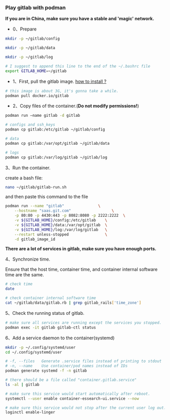 ### Play gitlab with podman

<b>If you are in China, make sure you have a stable and 'magic' network.</b>

- 0、Prepare

```bash
mkdir -p ~/gitlab/config

mkdir -p ~/gitlab/data

mkdir -p ~/gitlab/log

# I suggest to append this line to the end of the ~/.bashrc file
export GITLAB_HOME=~/gitlab

```

- 1、First, pull the gitlab image. [how to install ?](https://podman.io/docs/installation)

```bash
# this image is about 3G, it's gonna take a while.
podman pull docker.io/gitlab
``` 

- 2、Copy files of the container.(<b>Do not modify permissions!</b>)

```bash
podman run —name gitlab -d gitlab

# configs and ssh_keys
podman cp gitlab:/etc/gitlab ~/gitlab/config

# data
podman cp gitlab:/var/opt/gitlab ~/gitlab/data

# logs
podman cp gitlab:/var/log/gitlab ~/gitlab/log
```

3、Run the container.

create a bash file:

```bash
nano ~/gitlab/gitlab-run.sh
```

and then paste this command to the file

```bash
podman run --name "gitlab"               \
    --hostname "saas.git.com"                  \
    -p 80:80 -p 4430:443 -p 8082:8080 -p 2222:2222  \
    -v ${GITLAB_HOME}/config:/etc/gitlab    \
    -v ${GITLAB_HOME}/data:/var/opt/gitlab  \
    -v ${GITLAB_HOME}/log:/var/log/gitlab   \
    --restart unless-stopped                \
    -d gitlab_image_id
```

<b>There are a lot of services in gitlab, make sure you have enough ports.</b>

4、Synchronize time.

Ensure that the host time, container time, and container internal software time are the same.

```bash
# check time
date

# check container internal software time
cat ~/gitlab/data/gitlab.rb | grep gitlab_rails['time_zone']
```

5、Check the running status of gitlab.

```bash
# make sure all services are running except the services you stopped.
podman exec -it gitlab gitlab-ctl status
```

6、Add a service daemon to the container(systemd)

```bash
mkdir -p ~/.config/systemd/user
cd ~/.config/systemd/user

# -f, --files   Generate .service files instead of printing to stdout 
# -n, --name    Use container/pod names instead of IDs
podman generate systemd -f -n gitlab

# there should be a file called "container.gitlab.service"
ls -al | gitlab 

# make sure this service would start automatically after reboot.
systemctl --user enable container-essearch-ui.service --now

# make sure this service would not stop after the current user log out.
loginctl enable-linger
```

